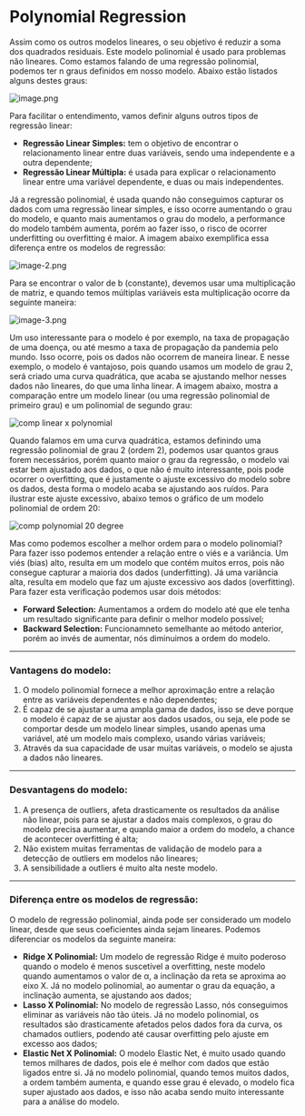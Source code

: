 # Polynomial Regression

Assim como os outros modelos lineares, o seu objetivo é reduzir a soma dos quadrados residuais. Este modelo polinomial é usado para problemas não lineares. Como estamos falando 
de uma regressão polinomial, podemos ter n graus definidos em nosso modelo. Abaixo estão listados alguns destes graus:

![image.png](attachment:image.png)
<!-- ou este link ![types of polynomials](../Images/types-of-polynomials.png) -->

Para facilitar o entendimento, vamos definir alguns outros tipos de regressão linear:
* **Regressão Linear Simples:** tem o objetivo de encontrar o relacionamento linear entre duas variáveis, sendo uma independente e a outra dependente;
* **Regressão Linear Múltipla:**  é usada para explicar o relacionamento linear entre uma variável dependente, e duas ou mais independentes.

Já a regressão polinomial, é usada quando não conseguimos capturar os dados com uma regressão linear simples, e isso ocorre aumentando o grau do modelo, e quanto mais aumentamos 
o grau do modelo, a performance do modelo também aumenta, porém ao fazer isso, o risco de ocorrer underfitting ou overfitting é maior. A imagem abaixo exemplifica essa diferença 
entre os modelos de regressão: 

![image-2.png](attachment:image-2.png)
<!-- ou este link ![types of models](../Images/simple-multiple-pol-linear.jpeg) -->

Para se encontrar o valor de b (constante), devemos usar uma multiplicação de matriz, e quando temos múltiplas variáveis esta multiplicação ocorre da seguinte maneira:

![image-3.png](attachment:image-3.png)
<!-- ![mult matrix](../Images/mult-matrix.png) -->

Um uso interessante para o modelo é por exemplo, na taxa de propagação de uma doença, ou até mesmo a taxa de propagação da pandemia pelo mundo. Isso ocorre, pois os dados não 
ocorrem de maneira linear. E nesse exemplo, o modelo é vantajoso, pois quando usamos um modelo de grau 2, será criado uma curva quadrática, que acaba se ajustando melhor nesses 
dados não lineares, do que uma linha linear. A imagem abaixo, mostra a comparação entre um modelo linear (ou uma regressão polinomial de primeiro grau) e um polinomial de segundo 
grau:

![comp linear x polynomial](../Images/comp-linear-x-polynomial.png)

Quando falamos em uma curva quadrática, estamos definindo uma regressão polinomial de grau 2 (ordem 2), podemos usar quantos graus forem necessários, porém quanto maior o grau da 
regressão, o modelo vai estar bem ajustado aos dados, o que não é muito interessante, pois pode ocorrer o overfitting, que é justamente o ajuste excessivo do modelo sobre os 
dados, desta forma o modelo acaba se ajustando aos ruídos. Para ilustrar este ajuste excessivo, abaixo temos o gráfico de um modelo polinomial de ordem 20:

![comp polynomial 20 degree](../Images/comp-polynomial-20-degree.png)

Mas como podemos escolher a melhor ordem para o modelo polinomial? Para fazer isso podemos entender a relação entre o viés e a variância. Um viés (bias) alto, resulta em um 
modelo que contém muitos erros, pois não consegue capturar a maioria dos dados (underfitting). Já uma variância alta, resulta em modelo que faz um ajuste excessivo aos dados 
(overfitting). Para fazer esta verificação podemos usar dois métodos:
* **Forward Selection:** Aumentamos a ordem do modelo até que ele tenha um resultado significante para definir o melhor modelo possível;
* **Backward Selection:** Funcionamneto semelhante ao método anterior, porém ao invés de aumentar, nós diminuimos a ordem do modelo.

---

### Vantagens do modelo:
1. O modelo polinomial fornece a melhor aproximação entre a relação entre as variáveis dependentes e não dependentes;
2. É capaz de se ajustar a uma ampla gama de dados, isso se deve porque o modelo é capaz de se ajustar aos dados usados, ou seja, ele pode se comportar desde um modelo linear 
simples, usando apenas uma variável, até um modelo mais complexo, usando várias variáveis;
3. Através da sua capacidade de usar muitas variáveis, o modelo se ajusta a dados não lineares.

---

### Desvantagens do modelo:
1. A presença de outliers, afeta drasticamente os resultados da análise não linear, pois para se ajustar a dados mais complexos, o grau do modelo precisa aumentar, e quando maior 
a ordem do modelo, a chance de acontecer overfitting é alta;
2. Não existem muitas ferramentas de validação de modelo para a detecção de outliers em modelos não lineares;
3. A sensibilidade a outliers é muito alta neste modelo.

---

### Diferença entre os modelos de regressão:
O modelo de regressão polinomial, ainda pode ser considerado um modelo linear, desde que seus coeficientes ainda sejam lineares. Podemos diferenciar os modelos da seguinte maneira:
* **Ridge X Polinomial:** Um modelo de regressão Ridge é muito poderoso quando o modelo é menos suscetível a overfitting, neste modelo quando aumentamos o valor de α, a inclinação 
da reta se aproxima ao eixo X. Já no modelo polinomial, ao aumentar o grau da equação, a inclinação aumenta, se ajustando aos dados;
* **Lasso X Polinomial:** No modelo de regressão Lasso, nós conseguimos eliminar as variáveis não tão úteis. Já no modelo polinomial, os resultados são drasticamente afetados 
pelos dados fora da curva, os chamados outliers, podendo até causar overfitting pelo ajuste em excesso aos dados;
* **Elastic Net X Polinomial:** O modelo Elastic Net, é muito usado quando temos milhares de dados, pois ele é melhor com dados que estão ligados entre si. Já no modelo polinomial,
quando temos muitos dados, a ordem também aumenta, e quando esse grau é elevado, o modelo fica super ajustado aos dados, e isso não acaba sendo muito interessante para a análise 
do modelo. 
